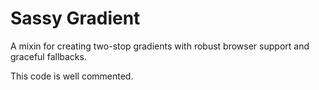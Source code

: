 # Sassy Gradient
A mixin for creating two-stop gradients with robust browser support and graceful fallbacks.

This code is well commented.
